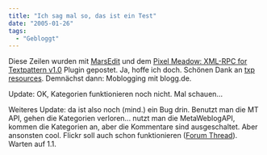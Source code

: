 ```yaml
---
title: "Ich sag mal so, das ist ein Test"
date: "2005-01-26"
tags:
  - "Gebloggt"
---
```


Diese Zeilen wurden mit [MarsEdit](http://ranchero.com/marsedit/) und dem [Pixel Meadow: XML-RPC for Textpattern v1.0](http://www.pixelmeadow.com/blog/2005/1/23/xml-rpc-for-textpattern-v10/) Plugin gepostet. Ja, hoffe ich doch. Schönen Dank an [txp resources](http://textpattern.kbbu.de/mac/68/textpattern-und-xml-rpc). Demnächst dann: Moblogging mit blogg.de.

Update: OK, Kategorien funktionieren noch nicht. Mal schauen...

Weiteres Update: da ist also noch (mind.) ein Bug drin. Benutzt man die MT API, gehen die Kategorien verloren... nutzt man die MetaWeblogAPI, kommen die Kategorien an, aber die Kommentare sind ausgeschaltet. Aber ansonsten cool. Flickr soll auch schon funktionieren ([Forum Thread](http://forum.textpattern.com/viewtopic.php?id=5908)). Warten auf 1.1.
